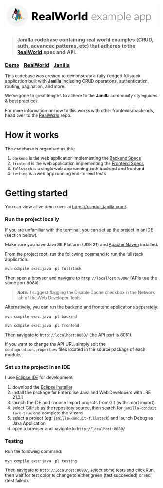 # ![RealWorld Example App](logo.png)

> ### Janilla codebase containing real world examples (CRUD, auth, advanced patterns, etc) that adheres to the [RealWorld](https://github.com/gothinkster/realworld) spec and API.


### [Demo](https://conduit.janilla.com/)&nbsp;&nbsp;&nbsp;&nbsp;[RealWorld](https://github.com/gothinkster/realworld)&nbsp;&nbsp;&nbsp;&nbsp;[Janilla](https://github.com/diego-schivo/janilla)


This codebase was created to demonstrate a fully fledged fullstack application built with **Janilla** including CRUD operations, authentication, routing, pagination, and more.

We've gone to great lengths to adhere to the **Janilla** community styleguides & best practices.

For more information on how to this works with other frontends/backends, head over to the [RealWorld](https://github.com/gothinkster/realworld) repo.


# How it works

The codebase is organized as this:

1. `backend` is the web application implementing the [Backend Specs](https://realworld-docs.netlify.app/docs/specs/backend-specs/introduction)
2. `frontend` is the web application implementing the [Frontend Specs](https://realworld-docs.netlify.app/docs/specs/frontend-specs/templates)
3. `fullstack` is a single web app running both backend and frontend
4. `testing` is a web app running end-to-end tests

# Getting started

You can view a live demo over at <https://conduit.janilla.com/>.

### Run the project locally

If you are unfamiliar with the terminal, you can set up the project in an IDE (section below).

Make sure you have Java SE Platform (JDK 21) and [Apache Maven](https://maven.apache.org/install.html) installed.

From the project root, run the following command to run the fullstack application:

```shell
mvn compile exec:java -pl fullstack
```

Then open a browser and navigate to `http://localhost:8080/` (APIs use the same port 8080).

> **_Note:_**  I suggest flagging the Disable Cache checkbox in the Network tab of the Web Developer Tools.

Alternatively, you can run the backend and frontend applications separately:

```shell
mvn compile exec:java -pl backend
```

```shell
mvn compile exec:java -pl frontend
```

Then navigate to `http://localhost:8080/` (the API port is 8081).  

If you want to change the API URL, simply edit the `configuration.properties` files located in the source package of each module.

### Set up the project in an IDE

I use [Eclipse IDE](https://eclipseide.org/) for development:

1. download the [Eclipse Installer](https://www.eclipse.org/downloads/packages/installer)
2. install the package for Enterprise Java and Web Developers with JRE 21.0.1
3. launch the IDE and choose Import projects from Git (with smart import)
4. select GitHub as the repository source, then search for `janilla-conduit fork:true` and complete the wizard
5. select a project (eg: `janilla-conduit-fullstack`) and launch Debug as Java Application
6. open a browser and navigate to `http://localhost:8080/`

### Testing

Run the following command:

```shell
mvn compile exec:java -pl testing
```

Then navigate to `http://localhost:8080/`, select some tests and click Run, then wait for test color to change to either green (test succeeded) or red (test failed).
